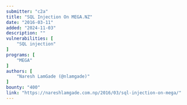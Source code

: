 ```yaml
---
submitter: "c2a"
title: "SQL Injection On MEGA.NZ"
date: "2016-03-11"
added: "2024-11-03"
description: ""
vulnerabilities: [
    "SQL injection"
]
programs: [
    "MEGA"
]
authors: [
    "Naresh LamGade (@nlamgade)"
]
bounty: "400"
link: "https://nareshlamgade.com.np/2016/03/sql-injection-on-mega/"
---
```




